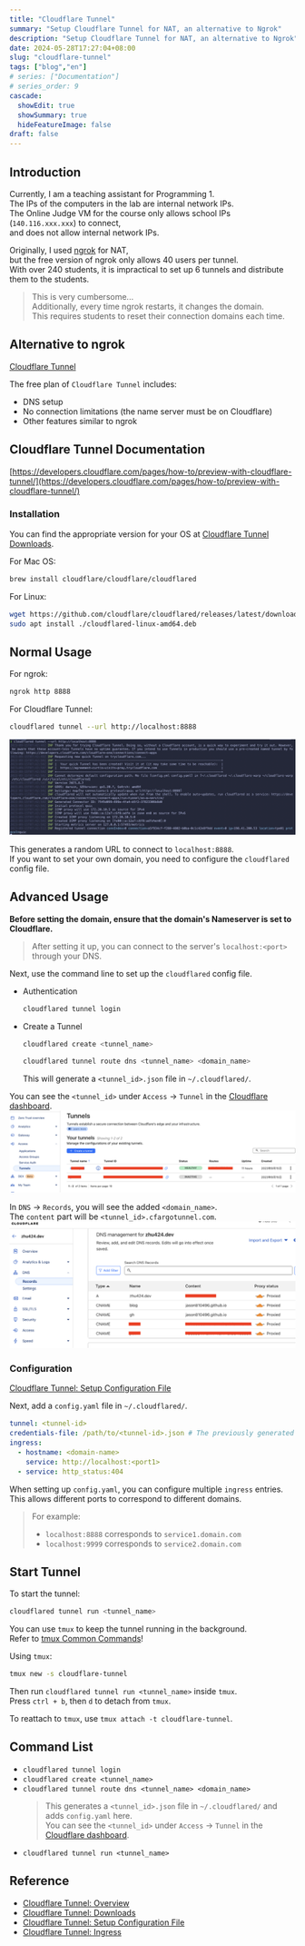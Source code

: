 ```yaml
---
title: "Cloudflare Tunnel"
summary: "Setup Cloudflare Tunnel for NAT, an alternative to Ngrok"
description: "Setup Cloudflare Tunnel for NAT, an alternative to Ngrok"
date: 2024-05-28T17:27:04+08:00
slug: "cloudflare-tunnel"
tags: ["blog","en"]
# series: ["Documentation"]
# series_order: 9
cascade:
  showEdit: true
  showSummary: true
  hideFeatureImage: false
draft: false
---
```



## Introduction

Currently, I am a teaching assistant for Programming 1. <br>
The IPs of the computers in the lab are internal network IPs. <br>
The Online Judge VM for the course only allows school IPs (`140.116.xxx.xxx`) to connect, <br>
and does not allow internal network IPs. <br>

Originally, I used [ngrok](https://ngrok.com/) for NAT, <br>
but the free version of ngrok only allows 40 users per tunnel. <br>
With over 240 students, it is impractical to set up 6 tunnels and distribute them to the students. <br>
> This is very cumbersome... <br>
> Additionally, every time ngrok restarts, it changes the domain. <br>
> This requires students to reset their connection domains each time. <br>

## Alternative to ngrok

[Cloudflare Tunnel](https://developers.cloudflare.com/cloudflare-one/connections/connect-apps) <br>

The free plan of `Cloudflare Tunnel` includes: <br>
- DNS setup 
- No connection limitations (the name server must be on Cloudflare)
- Other features similar to ngrok

## Cloudflare Tunnel Documentation

[https://developers.cloudflare.com/pages/how-to/preview-with-cloudflare-tunnel/](https://developers.cloudflare.com/pages/how-to/preview-with-cloudflare-tunnel/)

### Installation

You can find the appropriate version for your OS at [Cloudflare Tunnel Downloads](https://developers.cloudflare.com/cloudflare-one/connections/connect-networks/downloads/). <br>

For Mac OS:
```bash
brew install cloudflare/cloudflare/cloudflared
```

For Linux: 
```bash
wget https://github.com/cloudflare/cloudflared/releases/latest/download/cloudflared-linux-amd64.deb
sudo apt install ./cloudflared-linux-amd64.deb
```

## Normal Usage

For ngrok:
```bash
ngrok http 8888
```

For Cloudflare Tunnel:
```bash
cloudflared tunnel --url http://localhost:8888
```

![start tunnel](start_tunnel.png)

This generates a random URL to connect to `localhost:8888`. <br>
If you want to set your own domain, you need to configure the `cloudflared` config file. <br>

## Advanced Usage

**Before setting the domain, ensure that the domain's Nameserver is set to Cloudflare.** <br>
> After setting it up, you can connect to the server's `localhost:<port>` through your DNS.

Next, use the command line to set up the `cloudflared` config file. <br>

- Authentication
    ```bash
    cloudflared tunnel login
    ```
- Create a Tunnel
    ```bash
    cloudflared create <tunnel_name>
    ```
    ```bash
    cloudflared tunnel route dns <tunnel_name> <domain_name>
    ```
    This will generate a `<tunnel_id>.json` file in `~/.cloudflared/`.

You can see the `<tunnel_id>` under `Access` -> `Tunnel` in the [Cloudflare dashboard](https://one.dash.cloudflare.com/). <br>
![access tunnel](access_tunnel.png)

In `DNS` -> `Records`, you will see the added `<domain_name>`. <br>
The `content` part will be `<tunnel_id>.cfargotunnel.com`. <br>
![dns records](dns_check.png)

### Configuration

[Cloudflare Tunnel: Setup Configuration File](https://developers.cloudflare.com/cloudflare-one/connections/connect-networks/install-and-setup/tunnel-guide/local/local-management/configuration-file/)

Next, add a `config.yaml` file in `~/.cloudflared/`. <br>
```yaml
tunnel: <tunnel-id>
credentials-file: /path/to/<tunnel-id>.json # The previously generated JSON file in ~/.cloudflared/
ingress:
  - hostname: <domain-name>
    service: http://localhost:<port1>
  - service: http_status:404
```

When setting up `config.yaml`, you can configure multiple `ingress` entries. <br>
This allows different ports to correspond to different domains. <br>
> For example:
> - `localhost:8888` corresponds to `service1.domain.com`
> - `localhost:9999` corresponds to `service2.domain.com`

## Start Tunnel

To start the tunnel:
```bash
cloudflared tunnel run <tunnel_name>
```

You can use `tmux` to keep the tunnel running in the background. <br>
Refer to [tmux Common Commands](https://jason810496.github.io/blog/tmux/)! <br>

Using `tmux`:

```bash
tmux new -s cloudflare-tunnel
```

Then run `cloudflared tunnel run <tunnel_name>` inside `tmux`. <br>
Press `ctrl + b`, then `d` to detach from `tmux`. <br>

To reattach to `tmux`, use `tmux attach -t cloudflare-tunnel`. <br>

## Command List

- `cloudflared tunnel login`
- `cloudflared create <tunnel_name>`
- `cloudflared tunnel route dns <tunnel_name> <domain_name>` <br>
    > This generates a `<tunnel_id>.json` file in `~/.cloudflared/` and adds `config.yaml` here. <br>
    > You can see the `<tunnel_id>` under `Access` -> `Tunnel` in the [Cloudflare dashboard](https://one.dash.cloudflare.com/).
- `cloudflared tunnel run <tunnel_name>`

## Reference

- [Cloudflare Tunnel: Overview](https://developers.cloudflare.com/cloudflare-one/connections/connect-apps)
- [Cloudflare Tunnel: Downloads](https://developers.cloudflare.com/cloudflare-one/connections/connect-networks/downloads/)
- [Cloudflare Tunnel: Setup Configuration File](https://developers.cloudflare.com/cloudflare-one/connections/connect-networks/install-and-setup/tunnel-guide/local/local-management/configuration-file/)
- [Cloudflare Tunnel: Ingress](https://developers.cloudflare.com/cloudflare-one/connections/connect-networks/install-and-setup/tunnel-guide/local/local-management/ingress/)